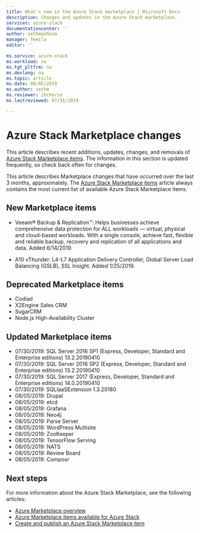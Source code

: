 ```yaml
---
title: What's new in the Azure Stack marketplace | Microsoft Docs
description: Changes and updates in the Azure Stack marketplace.
services: azure-stack
documentationcenter: ''
author: sethmanheim
manager: femila
editor: ''

ms.service: azure-stack
ms.workload: na
ms.tgt_pltfrm: na
ms.devlang: na
ms.topic: article
ms.date: 08/05/2019
ms.author: sethm
ms.reviewer: ihcherie
ms.lastreviewed: 07/31/2019

---
```


# Azure Stack Marketplace changes

This article describes recent additions, updates, changes, and removals of [Azure Stack Marketplace items](azure-stack-marketplace-azure-items.md). The information in this section is updated frequently, so check back often for changes.

This article describes Marketplace changes that have occurred over the last 3 months, approximately. The [Azure Stack Marketplace items](azure-stack-marketplace-azure-items.md) article always contains the most current list of available Azure Stack Marketplace items.

## New Marketplace items

- Veeam® Backup & Replication™: Helps businesses achieve comprehensive data protection for ALL workloads — virtual, physical and cloud-based workloads. With a single console, achieve fast, flexible and reliable backup, recovery and replication of all applications and data. Added 6/14/2019.

- A10 vThunder: L4-L7 Application Delivery Controller, Global Server Load Balancing (GSLB), SSL Insight. Added 1/25/2019.

## Deprecated Marketplace items

- Codiad
- X2Engine Sales CRM
- SugarCRM
- Node.js High-Availability Cluster

## Updated Marketplace items

- 07/30/2019: SQL Server 2016 SP1 (Express, Developer, Standard and Enterprise editions) 13.2.20190410
- 07/30/2019: SQL Server 2016 SP2 (Express, Developer, Standard and Enterprise editions) 13.2.20190410
- 07/30/2019: SQL Server 2017 (Express, Developer, Standard and Enterprise editions) 14.0.20190410
- 07/30/2019: SQLIaaSExtension 1.3.20180
- 08/05/2019: Drupal
- 08/05/2019: etcd
- 08/05/2019: Grafana
- 08/05/2019: Neo4j
- 08/05/2019: Parse Server
- 08/05/2019: WordPress Multisite
- 08/05/2019: ZooKeeper
- 08/05/2019: TensorFlow Serving
- 08/05/2019: NATS
- 08/05/2019: Review Board
- 08/05/2019: Composr

## Next steps

For more information about the Azure Stack Marketplace, see the following articles:

- [Azure Marketplace overview](azure-stack-marketplace.md)
- [Azure Marketplace items available for Azure Stack](azure-stack-marketplace-azure-items.md)
- [Create and publish an Azure Stack Marketplace item](azure-stack-create-and-publish-marketplace-item.md)
